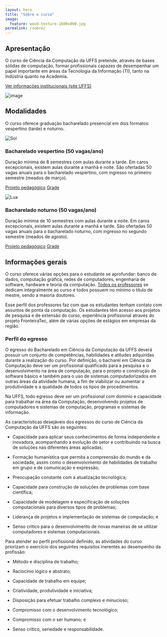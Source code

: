 ```yaml
---
layout: hero
title: "Sobre o curso"
image:
  feature: wood-texture-1600x800.jpg
permalink: /sobre/
---
```


<section class="fdb-block">
  <div class="container">
    <div class="row align-items-center pt-2 pt-lg-5">
      <div class="col-12 col-md-8 col-lg-7">
        <h2>Apresentação</h2>
        <p class="lead">
            O curso de Ciência da Computação da UFFS pretende, através de bases sólidas de computação, formar profissionais capazes de desempenhar um papel importante em áreas da Tecnologia da Informação (TI), tanto na Indústria quanto na Academia.
        </p>
        <p class="mt-4">
            <a class="btn btn-info" href="https://www.uffs.edu.br/campi/chapeco/cursos/graduacao/ciencia-da-computacao/">Ver informações institucionais (site UFFS)</a>
        </p>
      </div>
      <div class="col-8 col-md-4 m-auto m-md-0 ml-md-auto pt-5">
        <p><img alt="image" class="img-fluid" src="{{ site.url }}/images/illustrations/programmer.svg" title="Pessoa usando um computador com três monitores"></p>
      </div>
    </div>
  </div>
</section>


<section class="fdb-block">
  <div class="container">
    <div class="row justify-content-center">
      <div class="col-12 text-left">
        <h2>Modalidades</h2>
        <p class="lead">O curso oferece graduação bacharelado presencial em dois formatos: vespertino (tarde) e noturno.</p>
      </div>
    </div>
    <div class="row text-left pt-5">
      <div class="col-12 col-sm-6 col-md-5">
        <p><img alt="Sol" class="object-scale-down h-auto w-40 filter-black-to-yellow mx-auto d-block" src="{{ site.url }}/images/icons/sun.svg"></p>
        <h3>Bacharelado vespertino (50 vagas/ano)</h3>
        <p>
            Duração mínima de 8 semestres com aulas durante a tarde. Em caros excepcionais, existem aulas durante a manhã e noite. São ofertadas 50 vagas anuais para o bacharelado vespertino, com ingresso no primeiro semestre (meados de março).
        </p>
        <p class="mt-4">
            <a class="btn btn-warning" href="https://www.uffs.edu.br/campi/chapeco/cursos/graduacao/ciencia-da-computacao/documentos">Projeto pedagógico</a>
            <a class="btn btn-warning ml-2" href="/grade">Grade</a>
        </p>
      </div>
      <div class="col-12 col-sm-6 col-md-5 ml-sm-auto pt-5 pt-sm-0">
        <p><img alt="Lua" class="object-scale-down h-auto w-40 filter-black-to-blue mx-auto d-block" src="{{ site.url }}/images/icons/moon.svg"></p>
        <h3>Bacharelado noturno (50 vagas/ano)</h3>
        <p>
            Duração mínima de 10 semestres com aulas durante a noite. Em caros excepcionais, existem aulas durante a manhã e tarde. São ofertadas 50 vagas anuais para o bacharelado noturno, com ingresso no segundo semestre (meados de agosto).
        </p>
        <p class="mt-4">
            <a class="btn btn-primary" href="https://www.uffs.edu.br/campi/chapeco/cursos/graduacao/ciencia-da-computacao/documentos">Projeto pedagógico</a>
            <a class="btn btn-primary ml-2" href="/grade">Grade</a>
        </p>
      </div>
    </div>
  </div>
</section>

## Informações gerais

<p class="text-justify">O curso oferece várias opções para o estudante se aprofundar: banco de dados, computação gráfica, redes de computadores, engenharia de software, hardware e teoria da computação. <a href="/pessoas">Todos os professores</a> se dedicam integralmente ao curso e todos possuem no mínimo o título de mestre, sendo a maioria doutores.</p>

<p class="text-justify">Esse perfil dos professores faz com que os estudantes tenham contato com assuntos de ponta da computação. Os estudantes têm acesso aos projetos de pesquisa e de extensão do curso, experiência profissional através do projeto FronteiraTec, além de várias opções de estágios em empresas da região.</p>

### Perfil do egresso

<p class="text-justify">O egresso do Bacharelado em Ciência da Computação da UFFS deverá possuir um conjunto de competências, habilidades e atitudes adquiridas durante a realização do curso. Por definição, o bacharel em Ciência da Computação deve ser um profissional qualificado para a pesquisa e o desenvolvimento na área de computação, para o projeto e construção de software básico e também para o uso de sistemas computadorizados em outras áreas da atividade humana, a fim de viabilizar ou aumentar a produtividade e a qualidade de todos os tipos de procedimentos.</p>

<p class="text-justify">Na UFFS, todo egresso deve ser um profissional com domínio e capacidade para trabalhar na área da Computação, desenvolvendo projetos de computadores e sistemas de computação, programas e sistemas de informação.</p>

<p class="text-justify">As características desejáveis dos egressos do curso de Ciência da Computação da UFFS são as seguintes:</p>

* Capacidade para aplicar seus conhecimentos de forma independente e inovadora, acompanhando a evolução do setor e contribuindo na busca de soluções nas diferentes áreas aplicadas;

* Formação humanística que permita a compreensão do mundo e da sociedade, assim como o desenvolvimento de habilidades de trabalho em grupo e de comunicação e expressão;

* Preocupação constante com a atualização tecnológica;

* Capacidade para construção de soluções de problemas com base científica;

* Capacidade de modelagem e especificação de soluções computacionais para diversos tipos de problemas;

* Liderança de projetos e implementação de sistemas de computação; e

* Senso crítico para o desenvolvimento de novas maneiras de se utilizar computadores e sistemas computacionais.

<p class="text-justify">Para atender ao perfil profissional definido, as atividades do curso priorizam o exercício dos seguintes requisitos inerentes ao desempenho da profissão:</p>

* Método e disciplina de trabalho;

* Raciocínio lógico e abstrato;

* Capacidade de trabalho em equipe;

* Criatividade, produtividade e iniciativa;

* Disposição para efetuar trabalho complexo e minucioso;

* Compromisso com o desenvolvimento tecnológico;

* Compromisso com o ser humano; e

* Senso crítico, seriedade e responsabilidade.